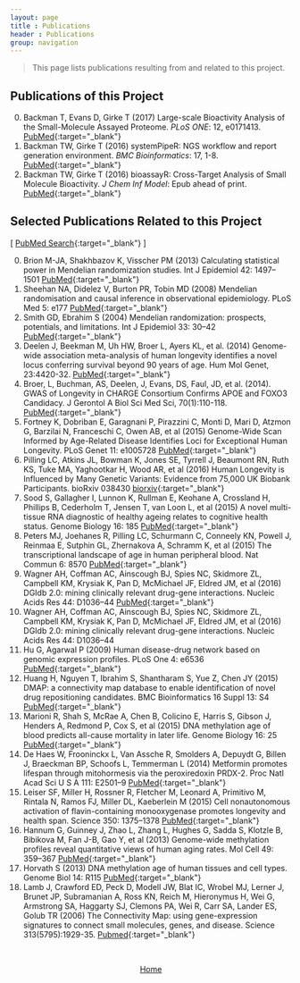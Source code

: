 ```yaml
---
layout: page
title : Publications
header : Publications
group: navigation
---
```


> This page lists publications resulting from and related to this project.

## Publications of this Project 

0. Backman T, Evans D, Girke T (2017) Large-scale Bioactivity Analysis of the Small-Molecule Assayed Proteome. *PLoS ONE*: 12, e0171413. [PubMed](http://www.ncbi.nlm.nih.gov/pubmed/28178331){:target="_blank"}
0. Backman TW, Girke T (2016) systemPipeR: NGS workflow and report generation environment. *BMC Bioinformatics*: 17, 1-8. [PubMed](http://www.ncbi.nlm.nih.gov/pubmed/27650223){:target="_blank"}
0. Backman TW, Girke T (2016) bioassayR: Cross-Target Analysis of Small Molecule Bioactivity. *J Chem Inf Model*: Epub ahead of print. [PubMed](http://www.ncbi.nlm.nih.gov/pubmed/27367556){:target="_blank"}

## Selected Publications Related to this Project 

[ [PubMed Search](http://goo.gl/y0dUwr){:target="_blank"} ] 

0. Brion M-JA, Shakhbazov K, Visscher PM (2013) Calculating statistical power in Mendelian randomization studies. Int J Epidemiol 42: 1497–1501
[PubMed](http://www.ncbi.nlm.nih.gov/pubmed/24159078){:target="_blank"}
0. Sheehan NA, Didelez V, Burton PR, Tobin MD (2008) Mendelian randomisation and causal inference in observational epidemiology. PLoS Med 5: e177
[PubMed](http://www.ncbi.nlm.nih.gov/pubmed/18752343){:target="_blank"}
0. Smith GD, Ebrahim S (2004) Mendelian randomization: prospects, potentials, and limitations. Int J Epidemiol 33: 30–42
[PubMed](http://www.ncbi.nlm.nih.gov/pubmed/15075143){:target="_blank"}
0. Deelen J, Beekman M, Uh HW, Broer L, Ayers KL, et al. (2014) Genome-wide association meta-analysis of human longevity identifies a novel locus conferring survival beyond 90 years of age. Hum Mol Genet, 23:4420-32. 
[PubMed](http://www.ncbi.nlm.nih.gov/pubmed/24688116){:target="_blank"}
0. Broer, L, Buchman, AS, Deelen, J, Evans, DS, Faul, JD, et al. (2014). GWAS of Longevity in CHARGE Consortium Confirms APOE and FOXO3 Candidacy. J Gerontol A Biol Sci Med Sci, 70(1):110-118.
[PubMed](http://www.ncbi.nlm.nih.gov/pubmed/25199915){:target="_blank"}
0. Fortney K, Dobriban E, Garagnani P, Pirazzini C, Monti D, Mari D, Atzmon G, Barzilai N, Franceschi C, Owen AB, et al (2015) Genome-Wide Scan Informed by Age-Related Disease Identifies Loci for Exceptional Human Longevity. PLoS Genet 11: e1005728
[PubMed](http://www.ncbi.nlm.nih.gov/pubmed/26677855){:target="_blank"}
0. Pilling LC, Atkins JL, Bowman K, Jones SE, Tyrrell J, Beaumont RN, Ruth KS, Tuke MA, Yaghootkar H, Wood AR, et al (2016) Human Longevity is Influenced by Many Genetic Variants: Evidence from 75,000 UK Biobank Participants. bioRxiv 038430
[biorxiv](http://biorxiv.org/content/early/2016/02/01/038430){:target="_blank"}
0. Sood S, Gallagher I, Lunnon K, Rullman E, Keohane A, Crossland H, Phillips B, Cederholm T, Jensen T, van Loon L, et al (2015) A novel multi-tissue RNA diagnostic of healthy ageing relates to cognitive health status. Genome Biology 16: 185
[PubMed](http://www.ncbi.nlm.nih.gov/pubmed/26343147){:target="_blank"}
0. Peters MJ, Joehanes R, Pilling LC, Schurmann C, Conneely KN, Powell J, Reinmaa E, Sutphin GL, Zhernakova A, Schramm K, et al (2015) The transcriptional landscape of age in human peripheral blood. Nat Commun 6: 8570
[PubMed](http://www.ncbi.nlm.nih.gov/pubmed/26490707){:target="_blank"}
0. Wagner AH, Coffman AC, Ainscough BJ, Spies NC, Skidmore ZL, Campbell KM, Krysiak K, Pan D, McMichael JF, Eldred JM, et al (2016) DGIdb 2.0: mining clinically relevant drug-gene interactions. Nucleic Acids Res 44: D1036–44
[PubMed](http://www.ncbi.nlm.nih.gov/pubmed/26531824){:target="_blank"}
0. Wagner AH, Coffman AC, Ainscough BJ, Spies NC, Skidmore ZL, Campbell KM, Krysiak K, Pan D, McMichael JF, Eldred JM, et al (2016) DGIdb 2.0: mining clinically relevant drug-gene interactions. Nucleic Acids Res 44: D1036–44
0. Hu G, Agarwal P (2009) Human disease-drug network based on genomic expression profiles. PLoS One 4: e6536 
[PubMed](http://www.ncbi.nlm.nih.gov/pubmed/19657382){:target="_blank"}
0. Huang H, Nguyen T, Ibrahim S, Shantharam S, Yue Z, Chen JY (2015) DMAP: a connectivity map database to enable identification of novel drug repositioning candidates. BMC Bioinformatics 16 Suppl 13: S4
[PubMed](http://www.ncbi.nlm.nih.gov/pubmed/26423722){:target="_blank"}
0. Marioni R, Shah S, McRae A, Chen B, Colicino E, Harris S, Gibson J, Henders A, Redmond P, Cox S, et al (2015) DNA methylation age of blood predicts all-cause mortality in later life. Genome Biology 16: 25
[PubMed](http://www.ncbi.nlm.nih.gov/pubmed/25633388){:target="_blank"}
0. De Haes W, Frooninckx L, Van Assche R, Smolders A, Depuydt G, Billen J, Braeckman BP, Schoofs L, Temmerman L (2014) Metformin promotes lifespan through mitohormesis via the peroxiredoxin PRDX-2. Proc Natl Acad Sci U S A 111: E2501–9
[PubMed](http://www.ncbi.nlm.nih.gov/pubmed/24889636){:target="_blank"}
0. Leiser SF, Miller H, Rossner R, Fletcher M, Leonard A, Primitivo M, Rintala N, Ramos FJ, Miller DL, Kaeberlein M (2015) Cell nonautonomous activation of flavin-containing monooxygenase promotes longevity and health span. Science 350: 1375–1378
[PubMed](http://www.ncbi.nlm.nih.gov/pubmed/26586189){:target="_blank"}
0. Hannum G, Guinney J, Zhao L, Zhang L, Hughes G, Sadda S, Klotzle B, Bibikova M, Fan J-B, Gao Y, et al (2013) Genome-wide methylation profiles reveal quantitative views of human aging rates. Mol Cell 49: 359–367
[PubMed](http://www.ncbi.nlm.nih.gov/pubmed/23177740){:target="_blank"}
0. Horvath S (2013) DNA methylation age of human tissues and cell types. Genome Biol 14: R115
[PubMed](http://www.ncbi.nlm.nih.gov/pubmed/24138928){:target="_blank"}
0. Lamb J, Crawford ED, Peck D, Modell JW, Blat IC, Wrobel MJ, Lerner J, Brunet
JP, Subramanian A, Ross KN, Reich M, Hieronymus H, Wei G, Armstrong SA, Haggarty 
SJ, Clemons PA, Wei R, Carr SA, Lander ES, Golub TR (2006) The Connectivity Map: using gene-expression signatures to connect small molecules, genes, and disease. Science 313(5795):1929-35.
[Pubmed](http://www.ncbi.nlm.nih.gov/pubmed/17008526){:target="_blank"}

<br>
<p align="center"> 
  <a href="{{ site.baseurl }}/">Home</a> 
</p>




